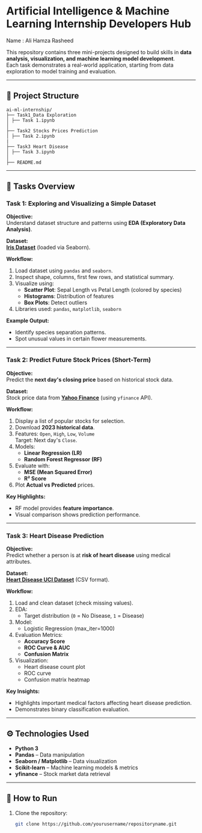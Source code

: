 # Artificial Intelligence & Machine Learning Internship Developers Hub
Name : Ali Hamza Rasheed

This repository contains three mini-projects designed to build skills in **data analysis, visualization, and machine learning model development**.  
Each task demonstrates a real-world application, starting from data exploration to model training and evaluation.

---

## 📂 Project Structure

```
ai-ml-internship/
├── Task1_Data Exploration
│ ├── Task 1.ipynb
│
├── Task2 Stocks Prices Prediction
│ ├── Task 2.ipynb
|
├── Task3 Heart Disease
│ ├── Task 3.ipynb
│
├── README.md
```

---

## 📝 Tasks Overview

### **Task 1: Exploring and Visualizing a Simple Dataset**
**Objective:**  
Understand dataset structure and patterns using **EDA (Exploratory Data Analysis)**.

**Dataset:**  
[**Iris Dataset**](https://en.wikipedia.org/wiki/Iris_flower_data_set) (loaded via Seaborn).

**Workflow:**
1. Load dataset using `pandas` and `seaborn`.
2. Inspect shape, columns, first few rows, and statistical summary.
3. Visualize using:
   - **Scatter Plot**: Sepal Length vs Petal Length (colored by species)
   - **Histograms**: Distribution of features
   - **Box Plots**: Detect outliers
4. Libraries used: `pandas`, `matplotlib`, `seaborn`

**Example Output:**
- Identify species separation patterns.
- Spot unusual values in certain flower measurements.

---

### **Task 2: Predict Future Stock Prices (Short-Term)**
**Objective:**  
Predict the **next day's closing price** based on historical stock data.

**Dataset:**  
Stock price data from [**Yahoo Finance**](https://pypi.org/project/yfinance/) (using `yfinance` API).

**Workflow:**
1. Display a list of popular stocks for selection.
2. Download **2023 historical data**.
3. Features: `Open`, `High`, `Low`, `Volume`  
   Target: Next day's `Close`.
4. Models:
   - **Linear Regression (LR)**
   - **Random Forest Regressor (RF)**
5. Evaluate with:
   - **MSE (Mean Squared Error)**
   - **R² Score**
6. Plot **Actual vs Predicted** prices.

**Key Highlights:**
- RF model provides **feature importance**.
- Visual comparison shows prediction performance.

---

### **Task 3: Heart Disease Prediction**
**Objective:**  
Predict whether a person is at **risk of heart disease** using medical attributes.

**Dataset:**  
[**Heart Disease UCI Dataset**](https://www.kaggle.com/datasets/johnsmith88/heart-disease-dataset) (CSV format).

**Workflow:**
1. Load and clean dataset (check missing values).
2. EDA:
   - Target distribution (`0` = No Disease, `1` = Disease)
3. Model:
   - Logistic Regression (max_iter=1000)
4. Evaluation Metrics:
   - **Accuracy Score**
   - **ROC Curve & AUC**
   - **Confusion Matrix**
5. Visualization:
   - Heart disease count plot
   - ROC curve
   - Confusion matrix heatmap

**Key Insights:**
- Highlights important medical factors affecting heart disease prediction.
- Demonstrates binary classification evaluation.

---

## ⚙️ Technologies Used
- **Python 3**
- **Pandas** – Data manipulation
- **Seaborn / Matplotlib** – Data visualization
- **Scikit-learn** – Machine learning models & metrics
- **yfinance** – Stock market data retrieval

---

## 🚀 How to Run
1. Clone the repository:
   ```bash
   git clone https://github.com/yourusername/repositoryname.git

